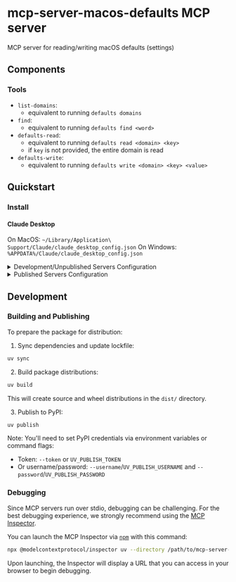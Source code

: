 # mcp-server-macos-defaults MCP server

MCP server for reading/writing macOS defaults (settings)

## Components

### Tools

- `list-domains`:
  - equivalent to running `defaults domains`
- `find`:
  - equivalent to running `defaults find <word>`
- `defaults-read`:
  - equivalent to running `defaults read <domain> <key>`
  - if `key` is not provided, the entire domain is read
- `defaults-write`:
  - equivalent to running `defaults write <domain> <key> <value>`

## Quickstart

### Install

#### Claude Desktop

On MacOS: `~/Library/Application\ Support/Claude/claude_desktop_config.json`
On Windows: `%APPDATA%/Claude/claude_desktop_config.json`

<details>
  <summary>Development/Unpublished Servers Configuration</summary>
  ```
  "mcpServers": {
    "mcp-server-macos-defaults": {
      "command": "uv",
      "args": [
        "--directory",
        "/path/to/mcp-server-macos-defaults",
        "run",
        "mcp-server-macos-defaults"
      ]
    }
  }
  ```
</details>

<details>
  <summary>Published Servers Configuration</summary>
  ```
  "mcpServers": {
    "mcp-server-macos-defaults": {
      "command": "uvx",
      "args": [
        "mcp-server-macos-defaults"
      ]
    }
  }
  ```
</details>

## Development

### Building and Publishing

To prepare the package for distribution:

1. Sync dependencies and update lockfile:
```bash
uv sync
```

2. Build package distributions:
```bash
uv build
```

This will create source and wheel distributions in the `dist/` directory.

3. Publish to PyPI:
```bash
uv publish
```

Note: You'll need to set PyPI credentials via environment variables or command flags:
- Token: `--token` or `UV_PUBLISH_TOKEN`
- Or username/password: `--username`/`UV_PUBLISH_USERNAME` and `--password`/`UV_PUBLISH_PASSWORD`

### Debugging

Since MCP servers run over stdio, debugging can be challenging. For the best debugging
experience, we strongly recommend using the [MCP Inspector](https://github.com/modelcontextprotocol/inspector).


You can launch the MCP Inspector via [`npm`](https://docs.npmjs.com/downloading-and-installing-node-js-and-npm) with this command:

```bash
npx @modelcontextprotocol/inspector uv --directory /path/to/mcp-server-macos-defaults run mcp-server-macos-defaults
```


Upon launching, the Inspector will display a URL that you can access in your browser to begin debugging.
